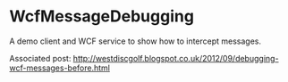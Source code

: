 WcfMessageDebugging
===================

A demo client and WCF service to show how to intercept messages.

Associated post: http://westdiscgolf.blogspot.co.uk/2012/09/debugging-wcf-messages-before.html